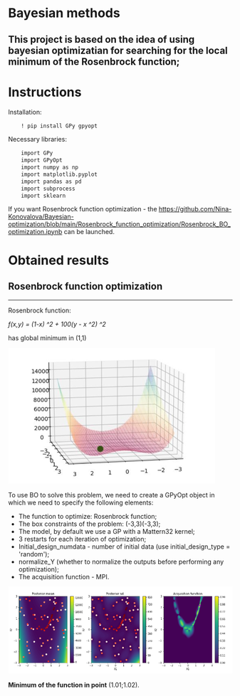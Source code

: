 # Bayesian methods


This project is based on the idea of using bayesian optimizatian for searching for the local minimum of the Rosenbrock function;
 - 
 
# Instructions
Installation:

        ! pip install GPy gpyopt
        
Necessary libraries:

        import GPy
        import GPyOpt
        import numpy as np
        import matplotlib.pyplot
        import pandas as pd
        import subprocess
        import sklearn

If you want Rosenbrock function optimization - the https://github.com/Nina-Konovalova/Bayesian-optimization/blob/main/Rosenbrock_function_optimization/Rosenbrock_BO_optimization.ipynb can be launched. 

# Obtained results

## Rosenbrock function optimization
------------------------------------
Rosenbrock function:

*f(x,y) = (1-x) ^2 + 100(y - x ^2) ^2*

has global minimum in (1,1)

![Функция Розенброка](https://github.com/Nina-Konovalova/Bayesian-optimization/raw/main/pictures/розенброк.png)

To use BO to solve this problem, we need to create a GPyOpt object in which we need to specify the following elements:
 - The function to optimize: Rosenbrock function;
 - The box constraints of the problem: (-3,3)(-3,3);
 - The model, by default we use a GP with a Mattern32 kernel;
 - 3 restarts for each iteration of optimization;
 - Initial_design_numdata - number of initial data (use initial_design_type = 'random');
 - normalize_Y (whether to normalize the outputs before performing any optimization);
 - The acquisition function - MPI.


![Иллюстрация к проекту](https://github.com/Nina-Konovalova/Bayesian-optimization/raw/main/pictures/minimum1.png)

**Minimum of the function in point**  (1.01;1.02).



